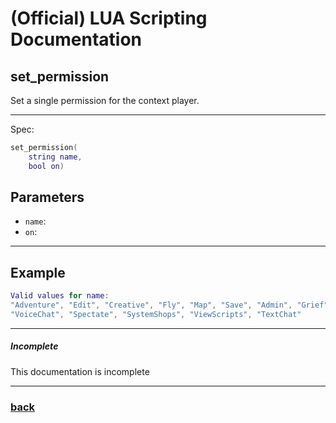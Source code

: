 
# (Official) LUA Scripting Documentation

## set_permission

Set a single permission for the context player.

___

Spec:

```lua
set_permission(
	string name,
	bool on)
```

## Parameters

- `name`: 
- `on`: 

___

## Example

```lua
Valid values for name:
"Adventure", "Edit", "Creative", "Fly", "Map", "Save", "Admin", "Grief"
"VoiceChat", "Spectate", "SystemShops", "ViewScripts", "TextChat"
```

___

##### Incomplete

This documentation is incomplete

___

### [back](../other)

